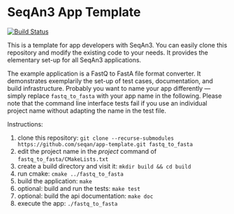 # SeqAn3 App Template

[![Build Status](https://github.com/seqan/app-template/workflows/App%20CI/badge.svg)](https://github.com/seqan/app-template/actions?query=branch%3Amaster+workflow%3A%22App+CI%22)

This is a template for app developers with SeqAn3. 
You can easily clone this repository and modify the existing code to your needs. 
It provides the elementary set-up for all SeqAn3 applications.

The example application is a FastQ to FastA file format converter.
It demonstrates exemplarily the set-up of test cases, documentation, and build infrastructure.
Probably you want to name your app differently — simply replace `fastq_to_fasta` with your app name in the following.
Please note that the command line interface tests fail if you use an individual project name without adapting the
name in the test file.

Instructions:
1. clone this repository: `git clone --recurse-submodules https://github.com/seqan/app-template.git fastq_to_fasta`
2. edit the project name in the *project* command of `fastq_to_fasta/CMakeLists.txt`
3. create a build directory and visit it: `mkdir build && cd build`
4. run cmake: `cmake ../fastq_to_fasta`
5. build the application: `make`
6. optional: build and run the tests: `make test`
7. optional: build the api documentation: `make doc`
8. execute the app: `./fastq_to_fasta`
